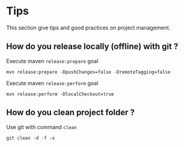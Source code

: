 
# Tips

This section give tips and good practices on project management.

## How do you release locally (offline) with git ?

Execute maven `release:prepare` goal

	mvn release:prepare -DpushChanges=false -DremoteTagging=false

Execute maven `release:perform` goal

	mvn release:perform -DlocalCheckout=true
	
## How do you clean project folder ?
 
Use git with command `clean`

	git clean -d -f -x

